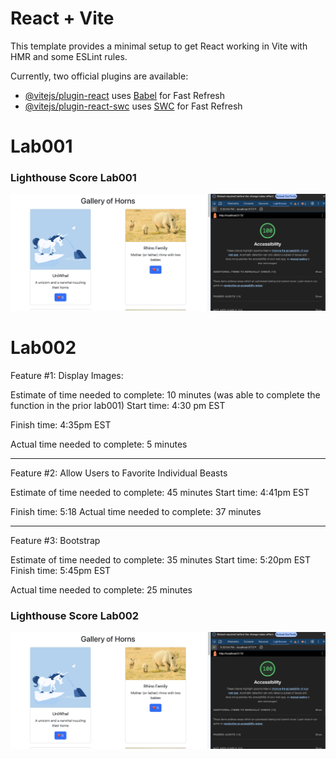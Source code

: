 # React + Vite

This template provides a minimal setup to get React working in Vite with HMR and some ESLint rules.

Currently, two official plugins are available:

- [@vitejs/plugin-react](https://github.com/vitejs/vite-plugin-react/blob/main/packages/plugin-react/README.md) uses [Babel](https://babeljs.io/) for Fast Refresh
- [@vitejs/plugin-react-swc](https://github.com/vitejs/vite-plugin-react-swc) uses [SWC](https://swc.rs/) for Fast Refresh

# Lab001 

### Lighthouse Score Lab001
![Lighthouse Score Lab002](src/images/LighthouseLab002.png)

# Lab002

Feature #1: Display Images:

Estimate of time needed to complete: 10 minutes (was able to complete the function in the prior lab001)
Start time: 4:30 pm EST

Finish time: 4:35pm EST

Actual time needed to complete: 5 minutes

---
Feature #2: Allow Users to Favorite Individual Beasts

Estimate of time needed to complete: 45 minutes
Start time: 4:41pm EST

Finish time: 5:18
Actual time needed to complete: 37 minutes

---

Feature #3: Bootstrap

Estimate of time needed to complete: 35 minutes
Start time: 5:20pm EST
Finish time: 5:45pm EST

Actual time needed to complete: 25 minutes

### Lighthouse Score Lab002
![Lighthouse Score Lab002](src/images/LighthouseLab002.png)